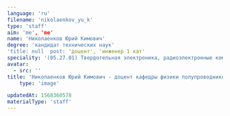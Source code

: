 ```yaml
---
language: 'ru'
filename: 'nikolaenkov_yu_k'
type: 'staff'
aim: 'me', 'me'
name: 'Николаенков Юрий Кимович'
degree: 'кандидат технических наук'
'title: null  post: 'доцент', 'инженер 1 кат'
speciality: '(05.27.01) Твердотельная электроника, радиоэлектронные компоненты, микро- и наноэлектроника на квантовых эффектах'
avatar:
  - src: ''
title: 'Николаенков Юрий Кимович - доцент кафедры физики полупроводников и микроэлектроники'
    type: 'image'

updatedAt: 1568360578
materialType: 'staff'
---
```


